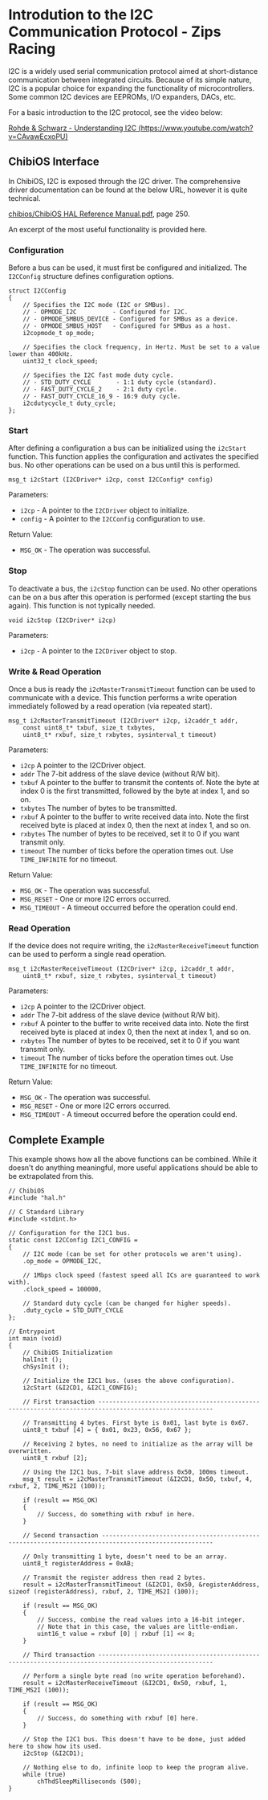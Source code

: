 # Introdution to the I2C Communication Protocol - Zips Racing
I2C is a widely used serial communication protocol aimed at short-distance communication between integrated circuits. Because of its simple nature, I2C is a popular choice for expanding the functionality of microcontrollers. Some common I2C devices are EEPROMs, I/O expanders, DACs, etc.

For a basic introduction to the I2C protocol, see the video below:

[Rohde & Schwarz - Understanding I2C (https://www.youtube.com/watch?v=CAvawEcxoPU)](https://www.youtube.com/watch?v=CAvawEcxoPU)

## ChibiOS Interface
In ChibiOS, I2C is exposed through the I2C driver. The comprehensive driver documentation can be found at the below URL, however it is quite technical.

[chibios/ChibiOS HAL Reference Manual.pdf](chibios/ChibiOS&#32;HAL&#32;Reference&#32;Manual.pdf), page 250.

An excerpt of the most useful functionality is provided here.

### Configuration
Before a bus can be used, it must first be configured and initialized. The `I2CConfig` structure defines configuration options.
```
struct I2CConfig
{
	// Specifies the I2C mode (I2C or SMBus).
	// - OPMODE_I2C          - Configured for I2C.
	// - OPMODE_SMBUS_DEVICE - Configured for SMBus as a device.
	// - OPMODE_SMBUS_HOST   - Configured for SMBus as a host.
	i2copmode_t op_mode;

	// Specifies the clock frequency, in Hertz. Must be set to a value lower than 400kHz.
	uint32_t clock_speed;

	// Specifies the I2C fast mode duty cycle.
	// - STD_DUTY_CYCLE       - 1:1 duty cycle (standard).
	// - FAST_DUTY_CYCLE_2    - 2:1 duty cycle.
	// - FAST_DUTY_CYCLE_16_9 - 16:9 duty cycle.
	i2cdutycycle_t duty_cycle;
};
```

### Start
After defining a configuration a bus can be initialized using the `i2cStart` function. This function applies the configuration and activates the specified bus. No other operations can be used on a bus until this is performed.
```
msg_t i2cStart (I2CDriver* i2cp, const I2CConfig* config)
```
Parameters:
- `i2cp` - A pointer to the `I2CDriver` object to initialize.
- `config` - A pointer to the `I2CConfig` configuration to use.

Return Value:
- `MSG_OK` - The operation was successful.

### Stop
To deactivate a bus, the `i2cStop` function can be used. No other operations can be on a bus after this operation is performed (except starting the bus again). This function is not typically needed.
```
void i2cStop (I2CDriver* i2cp)
```
Parameters:
- `i2cp` - A pointer to the `I2CDriver` object to stop.

### Write & Read Operation
Once a bus is ready the `i2cMasterTransmitTimeout` function can be used to communicate with a device. This function performs a write operation immediately followed by a read operation (via repeated start).
```
msg_t i2cMasterTransmitTimeout (I2CDriver* i2cp, i2caddr_t addr,
	const uint8_t* txbuf, size_t txbytes,
	uint8_t* rxbuf, size_t rxbytes, sysinterval_t timeout)
```
Parameters:
- `i2cp`	A pointer to the I2CDriver object.
- `addr`	The 7-bit address of the slave device (without R/W bit).
- `txbuf`	A pointer to the buffer to transmit the contents of. Note the byte at index 0 is the first transmitted, followed by the byte at index 1, and so on.
- `txbytes`	The number of bytes to be transmitted.
- `rxbuf`	A pointer to the buffer to write received data into. Note the first received byte is placed at index 0, then the next at index 1, and so on.
- `rxbytes`	The number of bytes to be received, set it to 0 if you want transmit only.
- `timeout`	The number of ticks before the operation times out. Use ```TIME_INFINITE``` for no timeout.

Return Value:
- `MSG_OK`		- The operation was successful.
- `MSG_RESET`	- One or more I2C errors occurred.
- `MSG_TIMEOUT`	- A timeout occurred before the operation could end.

### Read Operation
If the device does not require writing, the `i2cMasterReceiveTimeout` function can be used to perform a single read operation.
```
msg_t i2cMasterReceiveTimeout (I2CDriver* i2cp, i2caddr_t addr,
	uint8_t* rxbuf, size_t rxbytes, sysinterval_t timeout)
```
Parameters:
- `i2cp`	A pointer to the I2CDriver object.
- `addr`	The 7-bit address of the slave device (without R/W bit).
- `rxbuf`	A pointer to the buffer to write received data into. Note the first received byte is placed at index 0, then the next at index 1, and so on.
- `rxbytes`	The number of bytes to be received, set it to 0 if you want transmit only.
- `timeout`	The number of ticks before the operation times out. Use ```TIME_INFINITE``` for no timeout.

Return Value:
- `MSG_OK`		- The operation was successful.
- `MSG_RESET`	- One or more I2C errors occurred.
- `MSG_TIMEOUT`	- A timeout occurred before the operation could end.

## Complete Example
This example shows how all the above functions can be combined. While it doesn't do anything meaningful, more useful applications should be able to be extrapolated from this.
```
// ChibiOS
#include "hal.h"

// C Standard Library
#include <stdint.h>

// Configuration for the I2C1 bus.
static const I2CConfig I2C1_CONFIG =
{
	// I2C mode (can be set for other protocols we aren't using).
	.op_mode = OPMODE_I2C,

	// 1Mbps clock speed (fastest speed all ICs are guaranteed to work with).
	.clock_speed = 100000,

	// Standard duty cycle (can be changed for higher speeds).
	.duty_cycle = STD_DUTY_CYCLE
};

// Entrypoint
int main (void)
{
	// ChibiOS Initialization
	halInit ();
	chSysInit ();

	// Initialize the I2C1 bus. (uses the above configuration).
	i2cStart (&I2CD1, &I2C1_CONFIG);

	// First transaction ------------------------------------------------------------------------------------------------------

	// Transmitting 4 bytes. First byte is 0x01, last byte is 0x67.
	uint8_t txbuf [4] = { 0x01, 0x23, 0x56, 0x67 };

	// Receiving 2 bytes, no need to initialize as the array will be overwritten.
	uint8_t rxbuf [2];

	// Using the I2C1 bus, 7-bit slave address 0x50, 100ms timeout.
	msg_t result = i2cMasterTransmitTimeout (&I2CD1, 0x50, txbuf, 4, rxbuf, 2, TIME_MS2I (100));

	if (result == MSG_OK)
	{
		// Success, do something with rxbuf in here.
	}

	// Second transaction -----------------------------------------------------------------------------------------------------

	// Only transmitting 1 byte, doesn't need to be an array.
	uint8_t registerAddress = 0xAB;

	// Transmit the register address then read 2 bytes.
	result = i2cMasterTransmitTimeout (&I2CD1, 0x50, &registerAddress, sizeof (registerAddress), rxbuf, 2, TIME_MS2I (100));

	if (result == MSG_OK)
	{
		// Success, combine the read values into a 16-bit integer.
		// Note that in this case, the values are little-endian.
		uint16_t value = rxbuf [0] | rxbuf [1] << 8;
	}

	// Third transaction ------------------------------------------------------------------------------------------------------

	// Perform a single byte read (no write operation beforehand).
	result = i2cMasterReceiveTimeout (&I2CD1, 0x50, rxbuf, 1, TIME_MS2I (100));

	if (result == MSG_OK)
	{
		// Success, do something with rxbuf [0] here.
	}

	// Stop the I2C1 bus. This doesn't have to be done, just added here to show how its used.
	i2cStop (&I2CD1);

	// Nothing else to do, infinite loop to keep the program alive.
	while (true)
		chThdSleepMilliseconds (500);
}
```